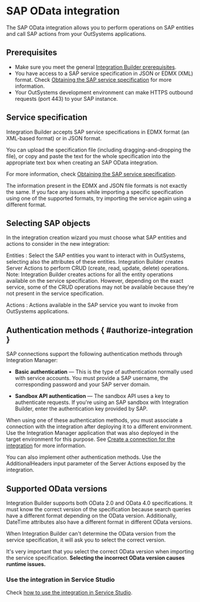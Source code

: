 # SAP OData integration

The SAP OData integration allows you to perform operations on SAP entities and call SAP actions from your OutSystems applications.

## Prerequisites

* Make sure you meet the general [Integration Builder prerequisites](../set-up.md#prerequisites).
* You have access to a SAP service specification in JSON or EDMX (XML) format. Check [Obtaining the SAP service specification](integration-sap-get-spec.md) for more information.
* Your OutSystems development environment can make HTTPS outbound requests (port 443) to your SAP instance.

## Service specification

Integration Builder accepts SAP service specifications in EDMX format (an XML-based format) or in JSON format.

You can upload the specification file (including dragging-and-dropping the file), or copy and paste the text for the whole specification into the appropriate text box when creating an SAP OData integration.

For more information, check [Obtaining the SAP service specification](integration-sap-get-spec.md).

<div class="info" markdown="1">

The information present in the EDMX and JSON file formats is not exactly the same. If you face any issues while importing a specific specification using one of the supported formats, try importing the service again using a different format.

</div>

## Selecting SAP objects

In the integration creation wizard you must choose what SAP entities and actions to consider in the new integration:

Entities
:   Select the SAP entities you want to interact with in OutSystems, selecting also the attributes of these entities. Integration Builder creates Server Actions to perform CRUD (create, read, update, delete) operations.  
    Note: Integration Builder creates actions for all the entity operations available on the service specification. However, depending on the exact service, some of the CRUD operations may not be available because they're not present in the service specification.

Actions
:   Actions available in the SAP service you want to invoke from OutSystems applications.

## Authentication methods { #authorize-integration }

SAP connections support the following authentication methods through Integration Manager:

* **Basic authentication** — This is the type of authentication normally used with service accounts. You must provide a SAP username, the corresponding password and your SAP server domain.

* **Sandbox API authentication** — The sandbox API uses a key to authenticate requests. If you're using an SAP sandbox with Integration Builder, enter the authentication key provided by SAP.

When using one of these authentication methods, you must associate a connection with the integration after deploying it to a different environment. Use the Integration Manager application that was also deployed in the target environment for this purpose. See [Create a connection for the integration](../use.md#create-connection) for more information.

<div class="info" markdown="1">

You can also implement other authentication methods. Use the AdditionalHeaders input parameter of the Server Actions exposed by the integration.

</div>

## Supported OData versions

Integration Builder supports both OData 2.0 and OData 4.0 specifications. It must know the correct version of the specification because search queries have a different format depending on the OData version. Additionally, DateTime attributes also have a different format in different OData versions.

When Integration Builder can't determine the OData version from the service specification, it will ask you to select the correct version.

<div class="warning" markdown="1">

It's very important that you select the correct OData version when importing the service specification. **Selecting the incorrect OData version causes runtime issues.**

</div>

### Use the integration in Service Studio

Check [how to use the integration in Service Studio](../use.md#use).
